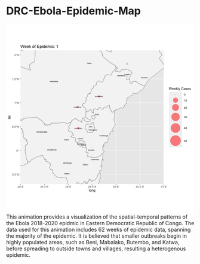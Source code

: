 # DRC-Ebola-Epidemic-Map

![alt-text](https://github.com/vossler-19/DRC-Ebola-Epidemic-Map/blob/master/drc_animate_cropped_lb.gif)
This animation provides a visualization of the spatial-temporal patterns of the Ebola 2018-2020 epidmic in Eastern Democratic Republic of Congo.  The data used for this animation includes 62 weeks of epidemic data, spanning the majority of the epidemic.  It is believed that smaller outbreaks begin in highly populated areas, such as Beni, Mabalako, Butembo, and Katwa, before spreading to outside towns and villages, resulting a heterogenous epidemic. 
